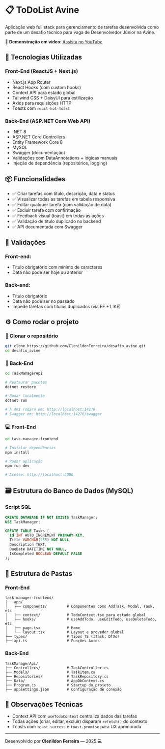 # 📋 ToDoList Avine

Aplicação web full stack para gerenciamento de tarefas desenvolvida como parte de um desafio técnico para vaga de Desenvolvedor Júnior na Avine.

🎥 **Demonstração em vídeo**: <a href="https://youtu.be/XZ-5vB3d7jU" target="_blank">Assista no YouTube</a>

## 🚀 Tecnologias Utilizadas

### Front-End (ReactJS + Next.js)
- Next.js App Router
- React Hooks (com custom hooks)
- Context API para estado global
- Tailwind CSS + DaisyUI para estilização
- Axios para requisições HTTP
- Toasts com `react-hot-toast`

### Back-End (ASP.NET Core Web API)
- .NET 8
- ASP.NET Core Controllers
- Entity Framework Core 8
- MySQL
- Swagger (documentação)
- Validações com DataAnnotations + lógicas manuais
- Injeção de dependência (repositórios, logging)

## 📦 Funcionalidades

- ✅ Criar tarefas com título, descrição, data e status
- ✅ Visualizar todas as tarefas em tabela responsiva
- ✅ Editar qualquer tarefa (com validação de data)
- ✅ Excluir tarefa com confirmação
- ✅ Feedback visual (toast) em todas as ações
- ✅ Validação de título duplicado no backend
- ✅ API documentada com Swagger

## 🧠 Validações

### Front-end:
- Título obrigatório com mínimo de caracteres
- Data não pode ser hoje ou anterior

### Back-end:
- Título obrigatório
- Data não pode ser no passado
- Impede tarefas com títulos duplicados (via EF + LIKE)

## ⚙️ Como rodar o projeto

### 📁 Clonar o repositório
```bash
git clone https://github.com/ClenildonFerreira/desafio_avine.git
cd desafio_avine
```

### 🔧 Back-End
```bash
cd TaskManagerApi

# Restaurar pacotes
dotnet restore

# Rodar localmente
dotnet run

# A API rodará em: http://localhost:14276
# Swagger em: http://localhost:14276/swagger
```

### 💻 Front-End
```bash
cd task-manager-frontend

# Instalar dependências
npm install

# Rodar aplicação
npm run dev

# Acesse: http://localhost:3000
```

## 🗃️ Estrutura do Banco de Dados (MySQL)

### Script SQL
```sql
CREATE DATABASE IF NOT EXISTS TaskManager;
USE TaskManager;

CREATE TABLE Tasks (
  Id INT AUTO_INCREMENT PRIMARY KEY,
  Title VARCHAR(255) NOT NULL,
  Description TEXT,
  DueDate DATETIME NOT NULL,
  IsCompleted BOOLEAN DEFAULT FALSE
);
```

## 📁 Estrutura de Pastas

### Front-End
```
task-manager-frontend/
├── app/
│   ├── components/         # Componentes como AddTask, Modal, Task, etc
│   ├── context/            # TodoContext.tsx para estado global
│   ├── hooks/              # useAddTodo, useEditTodo, useDeleteTodo, etc
│   ├── page.tsx            # Home
│   └── layout.tsx          # Layout e provedor global
├── types/                  # Tipos TS (ITask, DTOs)
├── api.ts                  # Funções Axios
```

### Back-End
```
TaskManagerApi/
├── Controllers/            # TaskController.cs
├── Models/                 # TaskItem.cs
├── Repositories/           # TaskRepository.cs
├── Data/                   # AppDbContext.cs
├── Program.cs              # Startup do projeto
├── appsettings.json        # Configuração de conexão
```

## 📌 Observações Técnicas
- Context API com `useTodoContext` centraliza dados das tarefas
- Todas ações (criar, editar, excluir) disparam `refetch()` do contexto
- Toasts com `toast.success` e `toast.promise` para UX aprimorada

---

Desenvolvido por **Clenildon Ferreira** — 2025 💻

